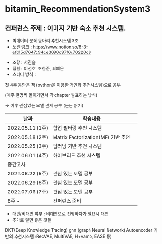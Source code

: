 # bitamin_RecommendationSystem3
## 컨퍼런스 주제 : 이미지 기반 숙소 추천 시스템.
* 빅데이터 분석 동아리 추천시스템 3조
* 노션 링크 : https://www.notion.so/8-3-efd15d7647c94ce3890c97f6c70220c9
- 조장 : 서진슬
- 팀원 :  이선호, 조한준, 최예은
- 스터디 방식 :

첫 4주 동안은 책 (python을 이용한 개인화 추천시스템)으로 공부 

(매주 한명씩 돌아가면서 각 chapter 발표하는 방식)

→ 이후 관심있는 모델 깊게 공부  (논문 읽기)

| 날짜 | 학습내용 |  |
| --- | --- | --- |
| 2022.05.11 (1주) | 협업 필터링 추천 시스템 |  |
| 2022.05.18 (2주) | Matrix Factorization(MF) 기반 추천 |  |
| 2022.05.25 (3주) | 딥러닝 기반 추천 시스템 |  |
| 2022.06.01 (4주) | 하이브리드 추천 시스템 |  |
| 중간고사 |  |  |
| 2022.06.22 (5주) | 관심 있는 모델 공부  |  |
| 2022.06.29 (6주) | 관심 있는 모델 공부  |  |
| 2022.07.06 (7주) | 관심 있는 모델 공부  |  |
| 8주 ~  | 컨퍼런스 준비 |  |
- 대면/비대면 여부 : 비대면으로 진행하다가 필요시 대면
- 추가로 알면 좋은 것들

DKT(Deep Knowledge Tracing)
gnn (graph Neural Network)
Autoencoder 기반의 추천시스템 (RecVAE, MultiVAE, H+vamp, EASE 등)
